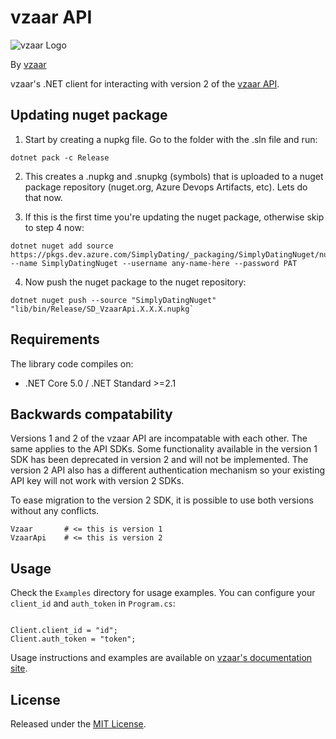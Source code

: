 # vzaar API

![vzaar Logo](https://raw.github.com/vzaar/vzaar-api-php/master/vzaar.png)

By [vzaar](http://vzaar.com)

vzaar's .NET client for interacting with version 2 of the [vzaar
API](https://vzaar.readme.io/docs).

## Updating nuget package

1. Start by creating a nupkg file. Go to the folder with the .sln file and run:
```
dotnet pack -c Release
```
2. This creates a .nupkg and .snupkg (symbols) that is uploaded to a nuget package repository (nuget.org, Azure Devops Artifacts, etc). Lets do that now. 

3. If this is the first time you're updating the nuget package, otherwise skip to step 4 now:
```
dotnet nuget add source https://pkgs.dev.azure.com/SimplyDating/_packaging/SimplyDatingNuget/nuget/v3/index.json --name SimplyDatingNuget --username any-name-here --password PAT
```

4. Now push the nuget package to the nuget repository:
```
dotnet nuget push --source "SimplyDatingNuget" "lib/bin/Release/SD_VzaarApi.X.X.X.nupkg`
```

## Requirements

The library code compiles on:
- .NET Core 5.0 / .NET Standard >=2.1

## Backwards compatability

Versions 1 and 2 of the vzaar API are incompatable with each other. The same applies to
the API SDKs. Some functionality available in the version 1 SDK has been deprecated in
version 2 and will not be implemented. The version 2 API also has a different
authentication mechanism so your existing API key will not work with version 2 SDKs.

To ease migration to the version 2 SDK, it is possible to use both versions without any
conflicts.

```
Vzaar       # <= this is version 1
VzaarApi    # <= this is version 2
```

## Usage

Check the `Examples` directory for usage examples. You can configure your `client_id` and
`auth_token` in `Program.cs`:

```

Client.client_id = "id";
Client.auth_token = "token";
```

Usage instructions and examples are available on [vzaar's documentation
site](https://vzaar.readme.io).


## License

Released under the [MIT License](http://www.opensource.org/licenses/MIT).
